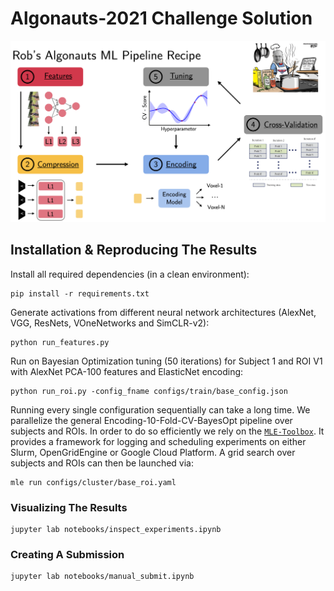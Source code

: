 # Algonauts-2021 Challenge Solution

![](docs/pipeline.png)

## Installation & Reproducing The Results

Install all required dependencies (in a clean environment):
```
pip install -r requirements.txt
```

Generate activations from different neural network architectures (AlexNet, VGG, ResNets, VOneNetworks and SimCLR-v2):
```
python run_features.py
```

Run on Bayesian Optimization tuning (50 iterations) for Subject 1 and ROI V1 with AlexNet PCA-100 features and ElasticNet encoding:
```
python run_roi.py -config_fname configs/train/base_config.json
```

Running every single configuration sequentially can take a long time. We parallelize the general Encoding-10-Fold-CV-BayesOpt pipeline over subjects and ROIs. In order to do so efficiently we rely on the [`MLE-Toolbox`](https://github.com/RobertTLange/mle-toolbox). It provides a framework for logging and scheduling experiments on either Slurm, OpenGridEngine or Google Cloud Platform. A grid search over subjects and ROIs can then be launched via:

```
mle run configs/cluster/base_roi.yaml
```

### Visualizing The Results

```
jupyter lab notebooks/inspect_experiments.ipynb
```

### Creating A Submission

```
jupyter lab notebooks/manual_submit.ipynb
```
